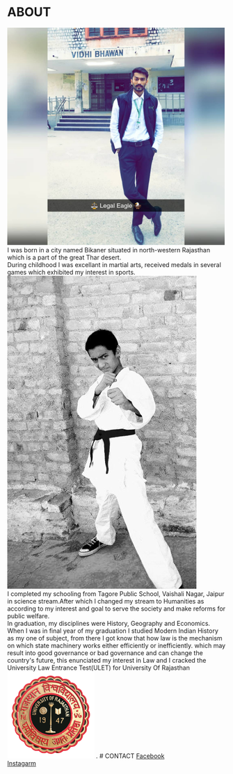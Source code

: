 # ABOUT
<html>
<body>


<img src="yoboy.jpg" width="500" height="500">

</body>
</html>
I was born in a city named Bikaner situated in north-western Rajasthan which is a part of the great Thar desert.
<br>During childhood I was excellant in martial arts, received medals in several games which exhibited my interest in sports.
<html>
<body>

<img src="FB_IMG_1587097996762_211.jpg">

</body>
</html>
<br>I completed my schooling from Tagore Public School, Vaishali Nagar, Jaipur in science stream.After which I changed my stream to Humanities as according to my interest and goal to serve the society and make reforms for public welfare.
<br>In graduation, my disciplines were History, Geography and Economics.
When I was in final year of my graduation I studied Modern Indian History as my one of subject, from there I got know that how law is the mechanism on which state machinery works either efficiently or inefficiently. which may result into good governance or bad governance and can change the country's future, this enunciated my interest in Law and I cracked the University Law Entrance Test(ULET) for University Of Rajasthan<html>

<body>




<img src="uniraj.jpg" width="200" height="200">


</body>

</html>.
# CONTACT
<html lang="en">
<head>
</head>
<body>
 <!-- Text link tag - by Facebook -->
 <a href="https://www.facebook.com/surajshrimali12/">Facebook</a>
</body>
</html>

<br>
<html lang="en">
<head>
</head>
<body>
 <!-- Text link tag - by Facebook -->
 <a href="https://www.instagram.com/suraj_shrimali_/">Instagarm</a>
</body>
</html>
